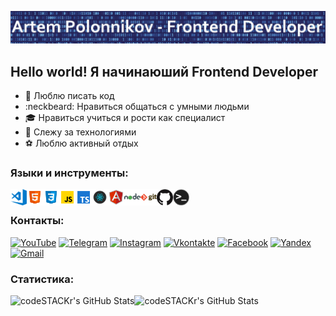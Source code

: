 [![Header](https://github.com/gamerthepro/gamerthepro/blob/main/Image/img.jpg)](https://www.youtube.com/channel/UCViuD468TFUrsmsyoVphOLQ)

## Hello world! Я начинаюший Frontend Developer
- 💪 Люблю писать код
- :neckbeard: Нравиться общаться с умными людьми
- :mortar_board: Нравиться учиться и рости как специалист
- :rocket: Слежу за технологиями
- :soccer: Люблю активный отдых

### Языки и инструменты:

<img align="left" alt="Visual Studio Code" width="26px" src="https://raw.githubusercontent.com/github/explore/80688e429a7d4ef2fca1e82350fe8e3517d3494d/topics/visual-studio-code/visual-studio-code.png" />
<img align="left" alt="HTML5" width="26px" src="./Image/html.svg" />
<img align="left" alt="CSS3" width="26px" src="./Image/css.svg" />
<img align="left" alt="JavaScript" width="26px" src="./Image/jsb.svg" />
<img align="left" alt="TypeScript" width="26px" src="./Image/tsb.svg" />
<img align="left" alt="React" width="26px" src="./Image/react.svg" />
<img align="left" alt="Angular" width="26px" src="./Image/angular.svg" />
<img align="left" alt="Node.js" width="26px" src="./Image/nodejs.svg" />
<img align="left" alt="Git" width="26px" src="https://raw.githubusercontent.com/github/explore/80688e429a7d4ef2fca1e82350fe8e3517d3494d/topics/git/git.png" />
<img align="left" alt="GitHub" width="26px" src="https://raw.githubusercontent.com/github/explore/78df643247d429f6cc873026c0622819ad797942/topics/github/github.png" />
<img align="left" alt="Terminal" width="26px" src="https://raw.githubusercontent.com/github/explore/80688e429a7d4ef2fca1e82350fe8e3517d3494d/topics/terminal/terminal.png" />

<br/>

### Контакты:
[![YouTube](https://img.shields.io/badge/-YouTube-090909?style=for-the-badge&logo=YouTube&logoColor=FF0000)](https://www.youtube.com/channel/UCViuD468TFUrsmsyoVphOLQ)
[![Telegram](https://img.shields.io/badge/-Telegram-090909?style=for-the-badge&logo=telegram&logoColor=27A0D9)](https://web.telegram.org/#/im)
[![Instagram](https://img.shields.io/badge/-Instagram-090909?style=for-the-badge&logo=instagram&logoColor=B4068E)](https://www.instagram.com/?hl=ru)
[![Vkontakte](https://img.shields.io/badge/-Vkontakte-090909?style=for-the-badge&logo=Vk&logoColor=4F7DB3)](https://vk.com/id59669549)
[![Facebook](https://img.shields.io/badge/-Facebook-090909?style=for-the-badge&logo=Facebook&logoColor=1195F5)](https://www.facebook.com/tema.rembo/)
[![Yandex](https://img.shields.io/badge/-@Yandex.ru-090909?style=for-the-badge&logo=Yandex&logoColor=ffdd33)](https://mail.yandex.ru/?uid=896586890#inbox)
[![Gmail](https://img.shields.io/badge/-@Gmail.com-090909?style=for-the-badge&logo=Gmail&logoColor=fe4611)](https://mail.google.com/mail/u/0/#inbox)

### Статистика:
<img align="left" alt="codeSTACKr's GitHub Stats" src="https://github-readme-stats.vercel.app/api/top-langs/?username=gamerthepro&langs_count=8&layout=compact" /><img align="left" alt="codeSTACKr's GitHub Stats" src="https://github-readme-stats.vercel.app/api?username=gamerthepro&show_icons=true" />
